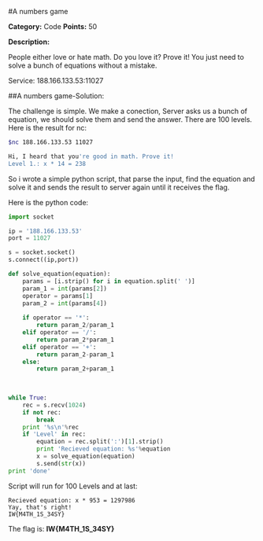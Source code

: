 #A numbers game

**Category:** Code
**Points:** 50

**Description:**

People either love or hate math. Do you love it? Prove it! You just need to solve a bunch of equations without a mistake.

Service: 188.166.133.53:11027

##A numbers game-Solution:

The challenge is simple. We make a conection, Server asks us a bunch of equation, we should solve them and
send the answer. There are 100 levels. Here is the result for nc:

```bash
$nc 188.166.133.53 11027

Hi, I heard that you're good in math. Prove it!
Level 1.: x * 14 = 238
```

So i wrote a simple python script, that parse the input, find the equation and solve it and sends the
result to server again until it receives the flag.

Here is the python code:

```python
import socket

ip = '188.166.133.53'
port = 11027

s = socket.socket()
s.connect((ip,port))

def solve_equation(equation):
    params = [i.strip() for i in equation.split(' ')]
    param_1 = int(params[2])
    operator = params[1]
    param_2 = int(params[4])
    
    if operator == '*':
        return param_2/param_1
    elif operator == '/':
        return param_2*param_1
    elif operator == '+':
        return param_2-param_1
    else:
        return param_2+param_1
    
        

while True:
    rec = s.recv(1024)
    if not rec:
        break
    print '%s\n'%rec
    if 'Level' in rec:
        equation = rec.split(':')[1].strip()
        print 'Recieved equation: %s'%equation
        x = solve_equation(equation)
        s.send(str(x))
print 'done'
```

Script will run for 100 Levels and at last:

```
Recieved equation: x * 953 = 1297986
Yay, that's right!
IW{M4TH_1S_34SY}
```

The flag is: **IW{M4TH_1S_34SY}**